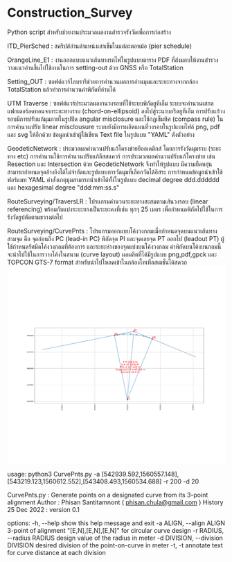# Construction_Survey

Python script สำหรับช่วยงานประมวลผลงานสำรวจรังวัดเพื่อการก่อสร้าง

ITD_PierSched : สคริปส์อ่านตำแหน่งเสาเข็มในแต่ละตอหม้อ (pier schedule)  

OrangeLine_E1 : งานออกแบบแนวเส้นทางรถไฟในรูปแบบตาราง PDF ที่ส่งมอบให้งานสำรวงวางแนวอ่านขึ้นไปใช้งานในการ setting-out ด้วย GNSS  หรือ TotalStation

Setting_OUT : ซอฟต์แวร์ไลบรารีช่วยการคำนวนผลการอ่านมุมและระยะทางจากกล้อง TotalStation แล้วทำการคำนวนค่าพิกัดที่อ่านได้

UTM Traverse : ซอฟต์แวร์ประมวลผลงานวงรอบที่ใช้ระบบพิกัดยูทีเอ็ม ระบบจะคำนวนเสกลแฟกเตอร์ลดทอนจากระยะทางราบ (chord-on-ellipsoid) ลงไปสู่ระนาบกริดยูทีเอ็ม การปรับแก้วงรอบมีการปรับแก้มุมภายในรูปปิด angular misclosure และใช้กฏเข็มทิศ (compass rule) ในการคำนวนปรับ linear misclousure ระบบยังมีการผลิตแผนที่วงรอบในรูปแบบไฟล์ png, pdf และ svg ให้อีกด้วย ข้อมูลนำเข้าผู้ใช้เขียน Text file ในรูปแบบ "YAML" ดังตัวอย่าง

GeodeticNetwork : ประมวลผลคำนวนปรับแก้โครงข่ายยีออเดติกส์ โดยการรังวัดมุมราบ (ระยะทาง etc) การคำนวนใช้การคำนวนปรับแก้ลีสสแควร์ การประมวลผลคำนวนปรับแก้โครงข่าย เช่น Resection และ Intersection ด้วย GeodeticNetwork จึงทำให้รูปแบบ มึความยืดหยุ่น สามารถกำหนดจุดอ้างอิงได้ไม่จำกัดและรูปแบบการวัดมุมที่เลือกวัดได้อิสระ การกำหนดข้อมูลนำเข้าใช้ฟอร์แมท YAML ค่าสังเกตุมุุมสามารถนำเข้าได้ทั้ง่ในรูปแบบ decimal degree ddd.dddddd และ hexagesimal degree "ddd:mm:ss.s"

RouteSurveying/TraversLR : โปรแกรมคำนวนระยะทางสะสมตามเส้นวงรอบ (linear referencing) พร้อมกับแบ่งระยะทางเป็นระยะคงที่เช่น ทุกๆ 25 เมตร เพื่อกำหนดพิกัดไปใช้ในการรังวัดรูปตัดตามขวางต่อไป

RouteSurveying/CurvePnts : โปรแกรมออกแบบโค้งวงกลมเมื่อกำหนดจุดบนแนวเส้นทางสามจุด คือ จุดก่อนถึง PC (lead-in PC) พิกัดจุด PI และจุดเลยจุด PT ออกไป (leadout PT) ผู้ใช้กำหนดรัศมีดโค้งวงกลมที่ต้องการ และระยะห่างของจุดแบ่งบนโค้งวงกลม ค่าพิกัดบนโค้งบนกลมนี้จะนำไปใช้ในการวางโค้งในสนาม (curve layout) ผลผลิตที่ได้มีรูปแบบ png,pdf,gpck และ TOPCON GTS-7 format สำหรับนำไปโหลดเข้าในกล้องโทเทิ่ลสเตชั่นได้สดวก
![](https://github.com/phisan-chula/Construction_Survey/blob/main/RouteSurveying/CACHE/PLOT_CURVE.png)

usage: python3 CurvePnts.py -a [542939.592,1560557.148],[543219.123,1560612.552],[543408.493,1560534.688] -r 200 -d 20

CurvePnts.py : Generate points on a designated curve from its 3-point alignment Author : Phisan Santitamnont (
phisan.chula@gmail.com ) History 25 Dec 2022 : version 0.1

options:
  -h, --help            show this help message and exit
  -a ALIGN, --align ALIGN
                        3-point of alignment "[E,N],[E,N],[E,N]" for circular curve design
  -r RADIUS, --radius RADIUS
                        design value of the radius in meter
  -d DIVISION, --division DIVISION
                        desired division of the point-on-curve in meter
  -t, -t                annotate text for curve distance at each division
